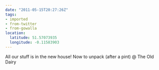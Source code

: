 ```yaml
---
date: "2011-05-15T20:27:26Z"
tags:
- imported
- from-twitter
- from-gowalla
location:
  latitude: 51.57073935
  longitude: -0.11583903
---
```

All our stuff is in the new house! Now to unpack \(after a pint) @ The Old Dairy
